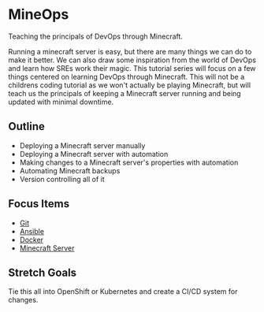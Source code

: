 # MineOps

Teaching the principals of DevOps through Minecraft.

Running a minecraft server is easy, but there are many things we can do to make it better. We can also draw some inspiration from the world of DevOps and learn how SREs work their magic. This tutorial series will focus on a few things centered on learning DevOps through Minecraft. This will not be a childrens coding tutorial as we won't actually be playing Minecraft, but will teach us the principals of keeping a Minecraft server running and being updated with minimal downtime.

## Outline

* Deploying a Minecraft server manually
* Deploying a Minecraft server with automation
* Making changes to a Minecraft server's properties with automation
* Automating Minecraft backups
* Version controlling all of it

## Focus Items

* [Git](docs/Git.md)
* [Ansible](docs/Ansible.md)
* [Docker](docs/Docker.md)
* [Minecraft Server](docs/Minecraft.md)

## Stretch Goals

Tie this all into OpenShift or Kubernetes and create a CI/CD system for changes.
